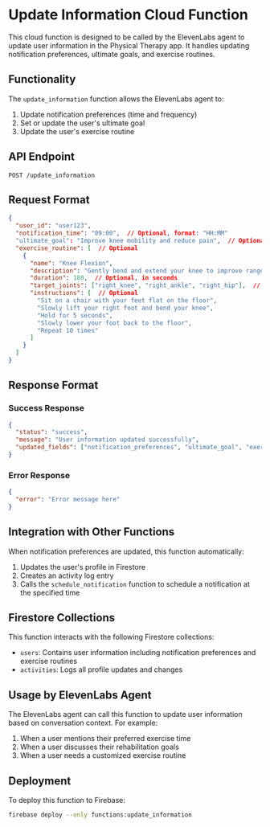 # Update Information Cloud Function

This cloud function is designed to be called by the ElevenLabs agent to update user information in the Physical Therapy app. It handles updating notification preferences, ultimate goals, and exercise routines.

## Functionality

The `update_information` function allows the ElevenLabs agent to:

1. Update notification preferences (time and frequency)
2. Set or update the user's ultimate goal
3. Update the user's exercise routine

## API Endpoint

```
POST /update_information
```

## Request Format

```json
{
  "user_id": "user123",
  "notification_time": "09:00",  // Optional, format: "HH:MM"
  "ultimate_goal": "Improve knee mobility and reduce pain",  // Optional
  "exercise_routine": [  // Optional
    {
      "name": "Knee Flexion",
      "description": "Gently bend and extend your knee to improve range of motion",
      "duration": 180,  // Optional, in seconds
      "target_joints": ["right_knee", "right_ankle", "right_hip"],  // Optional
      "instructions": [  // Optional
        "Sit on a chair with your feet flat on the floor",
        "Slowly lift your right foot and bend your knee",
        "Hold for 5 seconds",
        "Slowly lower your foot back to the floor",
        "Repeat 10 times"
      ]
    }
  ]
}
```

## Response Format

### Success Response

```json
{
  "status": "success",
  "message": "User information updated successfully",
  "updated_fields": ["notification_preferences", "ultimate_goal", "exercise_routine"]
}
```

### Error Response

```json
{
  "error": "Error message here"
}
```

## Integration with Other Functions

When notification preferences are updated, this function automatically:

1. Updates the user's profile in Firestore
2. Creates an activity log entry
3. Calls the `schedule_notification` function to schedule a notification at the specified time

## Firestore Collections

This function interacts with the following Firestore collections:

- `users`: Contains user information including notification preferences and exercise routines
- `activities`: Logs all profile updates and changes

## Usage by ElevenLabs Agent

The ElevenLabs agent can call this function to update user information based on conversation context. For example:

1. When a user mentions their preferred exercise time
2. When a user discusses their rehabilitation goals
3. When a user needs a customized exercise routine

## Deployment

To deploy this function to Firebase:

```bash
firebase deploy --only functions:update_information
``` 